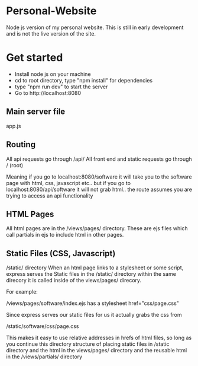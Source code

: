 # Personal-Website
Node js version of my personal website. This is still in early development and is not the live version of the site.

# Get started
- Install node js on your machine
- cd to root directory, type "npm install" for dependencies
- type "npm run dev" to start the server
- Go to http://localhost:8080

## Main server file
app.js

## Routing
All api requests go through /api/
All front end and static requests go through /          (root)

Meaning if you go to localhost:8080/software it will take you to the software page
with html, css, javascript etc.. but if you go to localhost:8080/api/software
it will not grab html.. the route assumes you are trying to access an api functionality

## HTML Pages
All html pages are in the /views/pages/ directory. These are ejs files which
call partials in ejs to include html in other pages.

## Static Files (CSS, Javascript)
/static/ directory
When an html page links to a stylesheet or some script, express serves the Static
files in the /static/ directory within the same direcory it is called inside
of the views/pages/ direcory.

For example:

/views/pages/software/index.ejs     has a stylesheet href="css/page.css"

Since express serves our static files for us it actually grabs the css from

/static/software/css/page.css

This makes it easy to use relative addresses in hrefs of html files, so long
as you continue this directory structure of placing static files in /static
directory and the html in the views/pages/ directory and the reusable html
in the /views/partials/ directory
